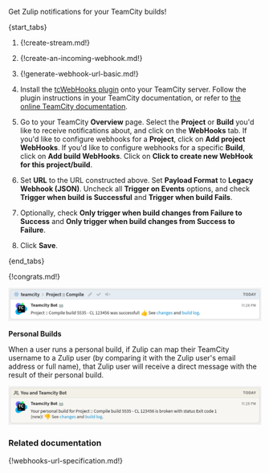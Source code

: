Get Zulip notifications for your TeamCity builds!

{start_tabs}

1. {!create-stream.md!}

1. {!create-an-incoming-webhook.md!}

1. {!generate-webhook-url-basic.md!}

1. Install the [tcWebHooks plugin](https://github.com/tcplugins/tcWebHooks/releases)
   onto your TeamCity server. Follow the plugin instructions in your
   TeamCity documentation, or refer to [the online TeamCity documentation][1].

1. Go to your TeamCity **Overview** page. Select the **Project** or **Build**
   you'd like to receive notifications about, and click on the **WebHooks** tab.
   If you'd like to configure webhooks for a **Project**, click on
   **Add project WebHooks**. If you'd like to configure webhooks for a specific
   **Build**, click on **Add build WebHooks**. Click on
   **Click to create new WebHook for this project/build**.

1. Set **URL** to the URL constructed above. Set **Payload Format** to
   **Legacy Webhook (JSON)**. Uncheck all **Trigger on Events** options,
   and check **Trigger when build is Successful** and **Trigger when build Fails**.

1. Optionally, check **Only trigger when build changes from Failure to Success**
   and **Only trigger when build changes from Success to Failure**.

1. Click **Save**.

[1]: https://confluence.jetbrains.com/display/TCD9/Installing+Additional+Plugins

{end_tabs}

{!congrats.md!}

![](/static/images/integrations/teamcity/001.png)

**Personal Builds**

When a user runs a personal build, if Zulip can map their TeamCity
username to a Zulip user (by comparing it with the Zulip user's email
address or full name), that Zulip user will receive a direct message
with the result of their personal build.

![](/static/images/integrations/teamcity/002.png)

### Related documentation

{!webhooks-url-specification.md!}